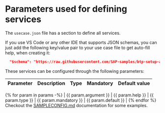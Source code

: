 # Parameters used for defining services

The `usecase.json` file has a section to define all services. 

If you use VS Code or any other IDE that supports JSON schemas, you can just add the following key/value pair to your use case file to get auto-fill help, when creating it:

````json
  "$schema": "https://raw.githubusercontent.com/SAP-samples/btp-setup-automator/main/schemas/btpsa_parameters.json",
````

These services can be configured through the following parameters:

| Parameter | Description | Type  | Mandatory | Default value |
|---|---|---|---|---|
{% for param in params -%}
| {{ param.argument }} | {{ param.help }} | {{ param.type }} | {{ param.mandatory }} | {{ param.default }} |
{% endfor %}
Checkout the [SAMPLECONFIG.md](/docs/SAMPLECONFIG.md) documentation for some examples.
